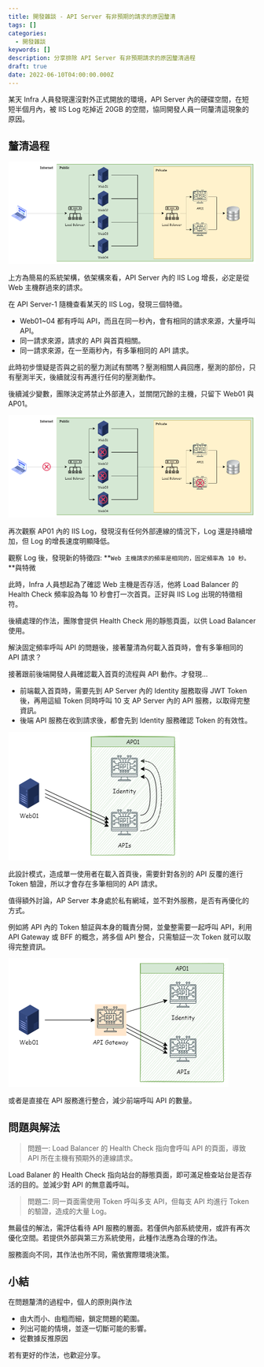 ```yaml
---
title: 開發雜談 - API Server 有非預期的請求的原因釐清
tags: []
categories:
  - 開發雜談
keywords: []
description: 分享排除 API Server 有非預期請求的原因釐清過程
draft: true
date: 2022-06-10T04:00:00.000Z
---
```


某天 Infra 人員發現還沒對外正式開放的環境，API Server 內的硬碟空間，在短短半個月內，被 IIS Log 吃掉近 20GB 的空間，協同開發人員一同釐清這現象的原因。

<!--more-->

## 釐清過程

![Arch](./arch.png)

上方為簡易的系統架構，依架構來看，API Server 內的 IIS Log 增長，必定是從 Web 主機群過來的請求。

在 API Server-1 隨機查看某天的 IIS Log，發現三個特徵。

- Web01~04 都有呼叫 API，而且在同一秒內，會有相同的請求來源，大量呼叫 API。
- 同一請求來源，請求的 API 與首頁相關。
- 同一請求來源，在一至兩秒內，有多筆相同的 API 請求。

此時初步懷疑是否與之前的壓力測試有關嗎？壓測相關人員回應，壓測的部份，只有壓測半天，後續就沒有再進行任何的壓測動作。

後續減少變數，團隊決定將禁止外部連入，並關閉冗餘的主機，只留下 Web01 與 AP01。

![關閉冗餘主機與禁止外部連線](arch_close_port_and_host.png)

再次觀察 AP01 內的 IIS Log，發現沒有任何外部連線的情況下，Log 還是持續增加，但 Log 的增長速度明顯降低。

觀察 Log 後，發現新的特徵四: **`Web 主機請求的頻率是相同的，固定頻率為 10 秒。`**與特微

此時，Infra 人員想起為了確認 Web 主機是否存活，他將 Load Balancer 的 Health Check 頻率設為每 10 秒會打一次首頁。正好與 IIS Log 出現的特徵相符。

後續處理的作法，團隊會提供 Health Check 用的靜態頁面，以供 Load Balancer 使用。

解決固定頻率呼叫 API 的問題後，接著釐清為何載入首頁時，會有多筆相同的 API 請求？

接著跟前後端開發人員確認載入首頁的流程與 API 動作。才發現...

- 前端載入首頁時，需要先到 AP Server 內的 Identity 服務取得 JWT Token 後，再用這組 Token 同時呼叫 10 支 AP Server 內的 API 服務，以取得完整資訊。
- 後端 API 服務在收到請求後，都會先到 Identity 服務確認 Token 的有效性。

![origin](Origin.png)

此設計模式，造成單一使用者在載入首頁後，需要針對各別的 API 反覆的進行 Token 驗證，所以才會存在多筆相同的 API 請求。

值得額外討論，AP Server 本身處於私有網域，並不對外服務，是否有再優化的方式。

例如將 API 內的 Token 驗証與本身的職責分開，並彙整需要一起呼叫 API，利用 API Gateway 或 BFF 的概念，將多個 API 整合，只需驗証一次 Token 就可以取得完整資訊。

![api gateway](apigateway.png)

或者是直接在 API 服務進行整合，減少前端呼叫 API 的數量。

## 問題與解法

> 問題一: Load Balancer 的 Health Check 指向會呼叫 API 的頁面，導致 API 所在主機有預期外的連線請求。

Load Balaner 的 Health Check 指向站台的靜態頁面，即可滿足檢查站台是否存活的目的。並減少對 API 的無意義呼叫。

> 問題二: 同一頁面需使用 Token 呼叫多支 API，但每支 API 均進行 Token 的驗證，造成的大量 Log。

無最佳的解法，需評估看待 API 服務的層面。若僅供內部系統使用，或許有再次優化空間。若提供外部與第三方系統使用，此種作法應為合理的作法。

服務面向不同，其作法也所不同，需依實際環境決策。

## 小結

在問題釐清的過程中，個人的原則與作法

- 由大而小、由粗而細，鎖定問題的範圍。
- 列出可能的情境，並逐一切斷可能的影響。
- 從數據反推原因

若有更好的作法，也歡迎分享。